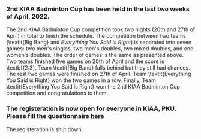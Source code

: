 ### 2nd KIAA Badminton Cup has been held in the last two weeks of April, 2022.

The 2nd KIAA Badminton Cup competition took two nights (20th and 27th of April) in total to finish the schedule. The competition between two teams (\textit{Big Bang} and $\textit{Everything You Said is Right}$) is separated into seven games: two men's singles, two men's doubles, two mixed doubles, and one women's doubles. The order of games is the same as presented above. Two teams finished five games on 20th of April and the score is \textbf{2:3}. Team \textit{Big Band} falls behind but they still had chances. The rest two games were finished on 27th of April. Team \textit{Everything You Said is Right} won the two games in a row. Finally, Team \textit{Everything You Said is Right} won the 2nd KIAA Badminton Cup competition and congratulations to them.

### The registeration is now open for everyone in KIAA, PKU. Please fill the questionnaire [here](https://www.wjx.cn/vj/YD5x1bv.aspx)
The registeration is shut down.
